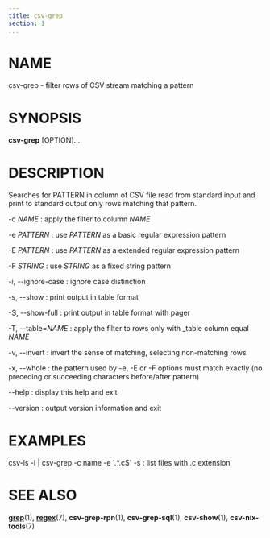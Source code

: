 ```yaml
---
title: csv-grep
section: 1
...
```


# NAME #

csv-grep - filter rows of CSV stream matching a pattern

# SYNOPSIS #

**csv-grep** [OPTION]...

# DESCRIPTION #

Searches for PATTERN in column of CSV file read from standard input and print
to standard output only rows matching that pattern.

-c *NAME*
:   apply the filter to column *NAME*

-e *PATTERN*
:   use *PATTERN* as a basic regular expression pattern

-E *PATTERN*
:   use *PATTERN* as a extended regular expression pattern

-F *STRING*
:   use *STRING* as a fixed string pattern

-i, --ignore-case
:   ignore case distinction

-s, --show
:   print output in table format

-S, --show-full
:   print output in table format with pager

-T, --table=*NAME*
:   apply the filter to rows only with _table column equal *NAME*

-v, --invert
:   invert the sense of matching, selecting non-matching rows

-x, --whole
:   the pattern used by -e, -E or -F options must match exactly (no preceding
or succeeding characters before/after pattern)

--help
:   display this help and exit

--version
:   output version information and exit

# EXAMPLES #

csv-ls -l | csv-grep -c name -e '.*\.c$' -s
:   list files with .c extension

# SEE ALSO #

**[grep](http://man7.org/linux/man-pages/man1/grep.1.html)**(1),
**[regex](http://man7.org/linux/man-pages/man7/regex.7.html)**(7),
**csv-grep-rpn**(1), **csv-grep-sql**(1), **csv-show**(1), **csv-nix-tools**(7)
